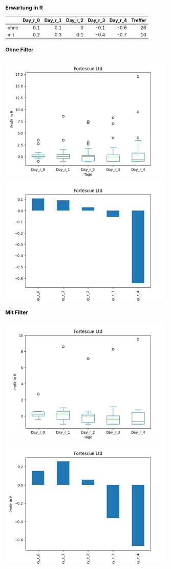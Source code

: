 ### Erwartung in R
|      |   Day_r_0 |   Day_r_1 |   Day_r_2 |   Day_r_3 |   Day_r_4 |   Treffer |
|:-----|----------:|----------:|----------:|----------:|----------:|----------:|
| ohne |       0.1 |       0.1 |       0   |      -0.1 |      -0.6 |        26 |
| mit  |       0.2 |       0.3 |       0.1 |      -0.4 |      -0.7 |        10 |

### Ohne Filter
![image info](./data/FSUGY_box_all.png)
![image info](./data/FSUGY_median_all.png)

### Mit Filter
![image info](./data/FSUGY_box_filtered.png)
![image info](./data/FSUGY_median_filtered.png)